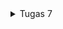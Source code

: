 <details>
<summary>Tugas 7</summary>

# Tugas 7

## Apa perbedaan utama antara stateless dan stateful widget dalam konteks pengembangan aplikasi Flutter?
Stateless Widget:
Tidak memiliki state yang dapat berubah seiring berjalannya waktu.
Dibangun sekali dan tidak akan berubah kecuali jika input eksternal berubah (misal, parent widget membangun kembali).
Stateful Widget:
Memiliki state yang dapat berubah, dan dapat memicu ulang pembangunan widget.
Cocok untuk widget yang interaktif dimana data dapat berubah karena interaksi pengguna atau operasi lainnya.

## Sebutkan seluruh widget yang kamu gunakan untuk menyelesaikan tugas ini dan jelaskan fungsinya masing-masing.

1. **MaterialApp**:
    - Widget ini adalah root widget dari seluruh aplikasi Flutter, dan menyediakan tema dan konfigurasi tingkat tinggi lainnya untuk aplikasi.

2. **ThemeData**:
    - Widget ini memungkinkan Anda untuk mendefinisikan tema untuk aplikasi, seperti warna, font, dan styling lainnya.

3. **ColorScheme**:
    - Digunakan dalam `ThemeData` untuk mendefinisikan skema warna untuk tema aplikasi.

4. **MyHomePage**:
    - Widget kustom ini adalah halaman utama dari aplikasi dan diatur sebagai `home` dari `MaterialApp`.

5. **Scaffold**:
    - Menyediakan struktur visual tingkat atas untuk membangun tampilan, seperti AppBar, Drawer, BottomNavigationBar, FloatingActionButton, dan body.

6. **AppBar**:
    - Widget ini menampilkan bar aplikasi di bagian atas layar yang biasanya berisi judul aplikasi.

7. **Text**:
    - Widget ini menampilkan teks dengan style yang dapat disesuaikan.

8. **SingleChildScrollView**:
    - Widget ini memungkinkan kontennya dapat discroll jika konten melebihi ukuran layar.

9. **Padding**:
    - Widget ini menambahkan padding di sekitar child-nya.

10. **Column**:
     - Menyusun child-nya dalam urutan vertikal.

11. **GridView**:
     - Menampilkan child-nya dalam grid 2D yang dapat discroll.

12. **ShopCard**:
     - Widget kustom ini menampilkan card dengan icon, teks, dan warna yang berbeda untuk setiap item.

13. **Material**:
     - Widget ini menambahkan Material Design visual ke widget child-nya.

14. **InkWell**:
     - Widget ini menanggapi sentuhan dan menciptakan efek gelombang tinta saat diketuk.

15. **Container**:
     - Widget ini adalah kotak penyimpanan yang dapat mengandung padding, margin, dan child.

16. **Center**:
     - Widget ini memusatkan child-nya dalam dirinya.

17. **Column** (di dalam `ShopCard`):
     - Sama seperti di atas, menyusun child-nya dalam urutan vertikal.

18. **Icon**:
     - Menampilkan icon grafis.

19. **ScaffoldMessenger**:
     - Widget ini digunakan untuk menampilkan `SnackBar` di bagian bawah layar.

20. **SnackBar**:
     - Menampilkan pesan ringan di bagian bawah layar.

## Jelaskan bagaimana cara kamu mengimplementasikan checklist di atas secara step-by-step (bukan hanya sekadar mengikuti tutorial)
Membuat proyek flutter baru dengan cara `flutter create` lalu di dalam direktori tersebut coba `flutter run` dan saya run di Chrome. 

Menambahkan tombol-tombol tersebut dengan `List<ShopItem>` yang isinya `ShopItem()` untuk setiap tombolnya
Memunculkan Snackbar dengan cara menambahkan widget build yang isinya ada ScaffoldMessenger yang berisi content text tersebut ketika diklik (memakai onTap)

Implementasi warna yang berbeda untuk setiap tombolnya dengan cara menambahkan atribut `color` dengan tipe data `Color` di class `ShopItem`, lalu menambahkan color juga di `List<ShopItem>`, lalu mengubah baris color pada widget build sehingga menjadi `item.color`.

</details>